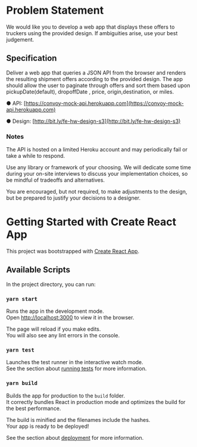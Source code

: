 # Problem Statement

We would like you to develop a web app that displays these offers to truckers using the provided
design. If ambiguities arise, use your best judgement.

## Specification

Deliver a web app that queries a JSON API from the browser and renders the resulting shipment offers
according to the provided design. The app should allow the user to paginate through offers and sort
them based upon ​pickupDate​(default), ​dropoffDate​ , ​price​, ​origin​, ​destination​, or ​miles​.

● API:​ ​[https://convoy-mock-api.herokuapp.com](https://convoy-mock-api.herokuapp.com)

● Design:​ [​http://bit.ly/fe-hw-design-s3](​http://bit.ly/fe-hw-design-s3)

### Notes

The API is hosted on a limited Heroku account and may periodically fail or take a while to respond.

Use any library or framework of your choosing. We will dedicate some time during your on-site
interviews to discuss your implementation choices, so be mindful of tradeoffs and alternatives.

You are encouraged, but not required, to make adjustments to the design, but be prepared to justify
your decisions to a designer.

# Getting Started with Create React App

This project was bootstrapped with [Create React App](https://github.com/facebook/create-react-app).

## Available Scripts

In the project directory, you can run:

### `yarn start`

Runs the app in the development mode.\
Open [http://localhost:3000](http://localhost:3000) to view it in the browser.

The page will reload if you make edits.\
You will also see any lint errors in the console.

### `yarn test`

Launches the test runner in the interactive watch mode.\
See the section about [running tests](https://facebook.github.io/create-react-app/docs/running-tests) for more information.

### `yarn build`

Builds the app for production to the `build` folder.\
It correctly bundles React in production mode and optimizes the build for the best performance.

The build is minified and the filenames include the hashes.\
Your app is ready to be deployed!

See the section about [deployment](https://facebook.github.io/create-react-app/docs/deployment) for more information.
